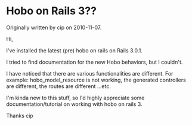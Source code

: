 # Hobo on Rails 3??

Originally written by cip on 2010-11-07.

Hi,

I've installed the latest (pre) hobo on rails on Rails 3.0.1.

I tried to find documentation for the new Hobo behaviors, but I couldn't.

I have noticed that there are various functionalities are different. For example: hobo_model_resource is not working, the generated controllers are different, the routes are different ...etc.

I'm kinda new to this stuff, so I'd highly appreciate some documentation/tutorial on working with hobo on rails 3.

Thanks
cip